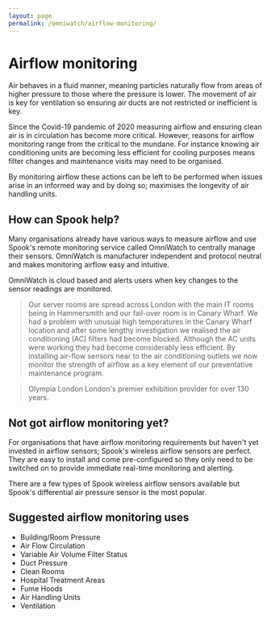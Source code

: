 ```yaml
---
layout: page
permalink: /omniwatch/airflow-monitoring/
---
```


# Airflow monitoring

Air behaves in a fluid manner, meaning particles naturally flow from areas of higher pressure to those where the pressure is lower. The movement of air is key for ventilation so ensuring air ducts are not restricted or inefficient is key.

Since the Covid-19 pandemic of 2020 measuring airflow and ensuring clean air is in circulation has become more critical. However, reasons for airflow monitoring range from the critical to the mundane. For instance knowing air conditioning units are becoming less efficient for cooling purposes means filter changes and maintenance visits may need to be organised.

By monitoring airflow these actions can be left to be performed when issues arise in an informed way and by doing so; maximises the longevity of air handling units.

## How can Spook help?

Many organisations already have various ways to measure airflow and use Spook's remote monitoring service called OmniWatch to centrally manage their sensors. OmniWatch is manufacturer independent and protocol neutral and makes monitoring airflow easy and intuitive.

OmniWatch is cloud based and alerts users when key changes to the sensor readings are monitored.

> Our server rooms are spread across London with the main IT rooms being in Hammersmith and our fail-over room is in Canary Wharf. We had a problem with unusual high temperatures in the Canary Wharf location and after some lengthy investigation we realised the air conditioning (AC) filters had become blocked. Although the AC units were working they had become considerably less efficient. By installing air-flow sensors near to the air conditioning outlets we now monitor the strength of airflow as a key element of our preventative maintenance program.

> Olympia London
> London's premier exhibition provider for over 130 years.

## Not got airflow monitoring yet?

For organisations that have airflow monitoring requirements but haven't yet invested in airflow sensors; Spook's wireless airflow sensors are perfect. They are easy to install and come pre-configured so they only need to be switched on to provide immediate real-time monitoring and alerting.

There are a few types of Spook wireless airflow sensors available but Spook's differential air pressure sensor is the most popular.

## Suggested airflow monitoring uses

+ Building/Room Pressure
+ Air Flow Circulation
+ Variable Air Volume Filter Status
+ Duct Pressure
+ Clean Rooms
+ Hospital Treatment Areas
+ Fume Hoods
+ Air Handling Units
+ Ventilation
